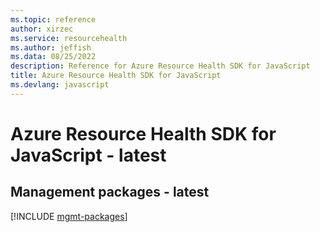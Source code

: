 ```yaml
---
ms.topic: reference
author: xirzec
ms.service: resourcehealth
ms.author: jeffish
ms.data: 08/25/2022
description: Reference for Azure Resource Health SDK for JavaScript
title: Azure Resource Health SDK for JavaScript
ms.devlang: javascript
---
```

# Azure Resource Health SDK for JavaScript - latest

## Management packages - latest
[!INCLUDE [mgmt-packages](resource-health-mgmt-index.md)]